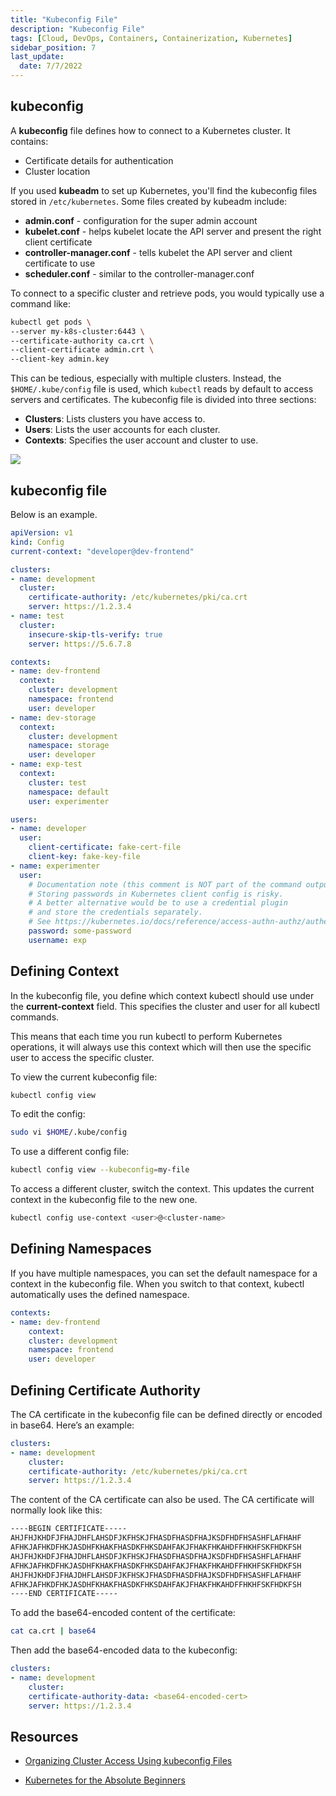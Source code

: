 ```yaml
---
title: "Kubeconfig File"
description: "Kubeconfig File"
tags: [Cloud, DevOps, Containers, Containerization, Kubernetes]
sidebar_position: 7
last_update:
  date: 7/7/2022
---
```



## kubeconfig 

A **kubeconfig** file defines how to connect to a Kubernetes cluster. It contains:

- Certificate details for authentication
- Cluster location

If you used **kubeadm** to set up Kubernetes, you'll find the kubeconfig files stored in `/etc/kubernetes`. Some files created by kubeadm include:

- **admin.conf** - configuration for the super admin account
- **kubelet.conf** - helps kubelet locate the API server and present the right client certificate
- **controller-manager.conf** - tells kubelet the API server and client certificate to use
- **scheduler.conf** - similar to the controller-manager.conf

To connect to a specific cluster and retrieve pods, you would typically use a command like:

```bash
kubectl get pods \
--server my-k8s-cluster:6443 \
--certificate-authority ca.crt \ 
--client-certificate admin.crt \
--client-key admin.key
```

This can be tedious, especially with multiple clusters. Instead, the `$HOME/.kube/config` file is used, which `kubectl` reads by default to access servers and certificates. The kubeconfig file is divided into three sections:

- **Clusters**: Lists clusters you have access to.
- **Users**: Lists the user accounts for each cluster.
- **Contexts**: Specifies the user account and cluster to use.

<div class='img-center'>

![](/img/docs/kubeconfigfileformatandsections.png)

</div>

## kubeconfig file 

Below is an example.

```yaml
apiVersion: v1
kind: Config
current-context: "developer@dev-frontend"

clusters:
- name: development
  cluster:
    certificate-authority: /etc/kubernetes/pki/ca.crt
    server: https://1.2.3.4
- name: test
  cluster:
    insecure-skip-tls-verify: true
    server: https://5.6.7.8

contexts:
- name: dev-frontend
  context:
    cluster: development
    namespace: frontend
    user: developer
- name: dev-storage
  context:
    cluster: development
    namespace: storage
    user: developer
- name: exp-test
  context:
    cluster: test
    namespace: default
    user: experimenter

users:
- name: developer
  user:
    client-certificate: fake-cert-file
    client-key: fake-key-file
- name: experimenter
  user:
    # Documentation note (this comment is NOT part of the command output).
    # Storing passwords in Kubernetes client config is risky.
    # A better alternative would be to use a credential plugin
    # and store the credentials separately.
    # See https://kubernetes.io/docs/reference/access-authn-authz/authentication/#client-go-credential-plugins
    password: some-password
    username: exp
```

## Defining Context 

In the kubeconfig file, you define which context kubectl should use under the **current-context** field. This specifies the cluster and user for all kubectl commands. 

This means that each time you run kubectl to perform Kubernetes operations, it will always use this context which will then use the specific user to access the specific cluster.

To view the current kubeconfig file:

```bash
kubectl config view 
```

To edit the config:

```bash
sudo vi $HOME/.kube/config
```

To use a different config file:

```bash
kubectl config view --kubeconfig=my-file
```

To access a different cluster, switch the context. This updates the current context in the kubeconfig file to the new one.

```bash
kubectl config use-context <user>@<cluster-name>
```

## Defining Namespaces 

If you have multiple namespaces, you can set the default namespace for a context in the kubeconfig file. When you switch to that context, kubectl automatically uses the defined namespace.

```yaml
contexts:
- name: dev-frontend
    context:
    cluster: development
    namespace: frontend
    user: developer
```

## Defining Certificate Authority

The CA certificate in the kubeconfig file can be defined directly or encoded in base64. Here’s an example:

```yaml
clusters:
- name: development
    cluster:
    certificate-authority: /etc/kubernetes/pki/ca.crt
    server: https://1.2.3.4
```

The content of the CA certificate can also be used. The CA certificate will normally look like this:

```bash
----BEGIN CERTIFICATE----- 
AHJFHJKHDFJFHAJDHFLAHSDFJKFHSKJFHASDFHASDFHAJKSDFHDFHSASHFLAFHAHF
AFHKJAFHKDFHKJASDHFKHAKFHASDKFHKSDAHFAKJFHAKFHKAHDFFHKHFSKFHDKFSH
AHJFHJKHDFJFHAJDHFLAHSDFJKFHSKJFHASDFHASDFHAJKSDFHDFHSASHFLAFHAHF
AFHKJAFHKDFHKJASDHFKHAKFHASDKFHKSDAHFAKJFHAKFHKAHDFFHKHFSKFHDKFSH
AHJFHJKHDFJFHAJDHFLAHSDFJKFHSKJFHASDFHASDFHAJKSDFHDFHSASHFLAFHAHF
AFHKJAFHKDFHKJASDHFKHAKFHASDKFHKSDAHFAKJFHAKFHKAHDFFHKHFSKFHDKFSH
----END CERTIFICATE----- 
```

To add the base64-encoded content of the certificate:

```bash
cat ca.crt | base64
```

Then add the base64-encoded data to the kubeconfig:

```yaml
clusters:
- name: development
    cluster:
    certificate-authority-data: <base64-encoded-cert>
    server: https://1.2.3.4
```

## Resources 

- [Organizing Cluster Access Using kubeconfig Files](https://kubernetes.io/docs/concepts/configuration/organize-cluster-access-kubeconfig/)

- [Kubernetes for the Absolute Beginners](https://kodekloud.com/courses/kubernetes-for-the-absolute-beginners-hands-on/)



 

 
